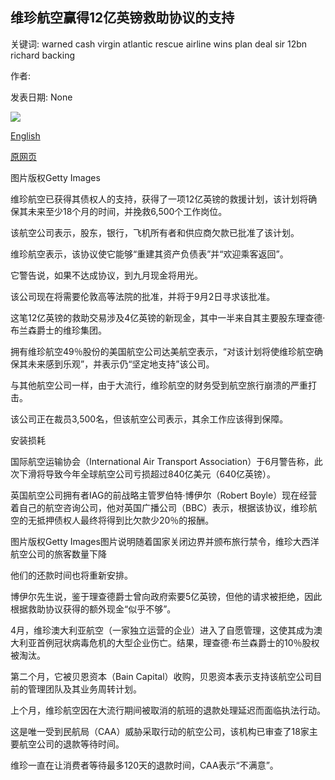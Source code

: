 ## 维珍航空赢得12亿英镑救助协议的支持

关键词: warned cash virgin atlantic rescue airline wins plan deal sir 12bn richard backing

作者: 

发表日期: None

![](https://ichef.bbci.co.uk/news/1024/branded_news/745D/production/_114098792_virginatlantic.jpg)

[English](Virgin%20Atlantic%20wins%20backing%20for%20%C2%A31.2bn%20rescue%20deal.md)

[原网页](https://www.bbc.com/news/business-53908474)

图片版权Getty Images

维珍航空已获得其债权人的支持，获得了一项12亿英镑的救援计划，该计划将确保其未来至少18个月的时间，并挽救6,500个工作岗位。

该航空公司表示，股东，银行，飞机所有者和供应商欠款已批准了该计划。

维珍航空表示，该协议使它能够“重建其资产负债表”并“欢迎乘客返回”。

它警告说，如果不达成协议，到九月现金将用光。

该公司现在将需要伦敦高等法院的批准，并将于9月2日寻求该批准。

这笔12亿英镑的救助交易涉及4亿英镑的新现金，其中一半来自其主要股东理查德·布兰森爵士的维珍集团。

拥有维珍航空49％股份的美国航空公司达美航空表示，“对该计划将使维珍航空确保其未来感到乐观”，并表示仍“坚定地支持”该公司。

与其他航空公司一样，由于大流行，维珍航空的财务受到航空旅行崩溃的严重打击。

该公司正在裁员3,500名，但该航空公司表示，其余工作应该得到保障。

安装损耗

国际航空运输协会（International Air Transport Association）于6月警告称，此次下滑将导致今年全球航空公司亏损超过840亿美元（640亿英镑）。

英国航空公司拥有者IAG的前战略主管罗伯特·博伊尔（Robert Boyle）现在经营着自己的航空咨询公司，他对英国广播公司（BBC）表示，根据该协议，维珍航空的无抵押债权人最终将得到比欠款少20％的报酬。

图片版权Getty Images图片说明随着国家关闭边界并颁布旅行禁令，维珍大西洋航空公司的旅客数量下降

他们的还款时间也将重新安排。

博伊尔先生说，鉴于理查德爵士曾向政府索要5亿英镑，但他的请求被拒绝，因此根据救助协议获得的额外现金“似乎不够”。

4月，维珍澳大利亚航空（一家独立运营的企业）进入了自愿管理，这使其成为澳大利亚首例冠状病毒危机的大型企业伤亡。结果，理查德·布兰森爵士的10％股权被淘汰。

第二个月，它被贝恩资本（Bain Capital）收购，贝恩资本表示支持该航空公司目前的管理团队及其业务周转计划。

上个月，维珍航空因在大流行期间被取消的航班的退款处理延迟而面临执法行动。

这是唯一受到民航局（CAA）威胁采取行动的航空公司，该机构已审查了18家主要航空公司的退款等待时间。

维珍一直在让消费者等待最多120天的退款时间，CAA表示“不满意”。